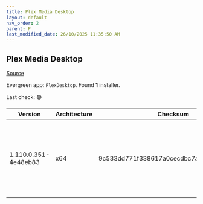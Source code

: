 ```yaml
---
title: Plex Media Desktop
layout: default
nav_order: 2
parent: P
last_modified_date: 26/10/2025 11:35:50 AM
---
```


## Plex Media Desktop

[Source](https://www.plex.tv/media-server-downloads/)

Evergreen app: `PlexDesktop`. Found **1** installer.

Last check: 🟢

| Version              | Architecture | Checksum                                 | URI                                                                                                                                                                                                                  |
| -------------------- | ------------ | ---------------------------------------- | -------------------------------------------------------------------------------------------------------------------------------------------------------------------------------------------------------------------- |
| 1.110.0.351-4e48eb83 | x64          | 9c533dd771f338617a0cecdbc7ad219b45c8a753 | [https://downloads.plex.tv/plex-desktop/1.110.0.351-4e48eb83/windows/Plex-1.110.0.351-4e48eb83-x86_64.exe](https://downloads.plex.tv/plex-desktop/1.110.0.351-4e48eb83/windows/Plex-1.110.0.351-4e48eb83-x86_64.exe) |
